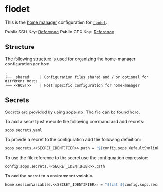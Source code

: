 # flodet

This is the [home manager](https://github.com/nix-community/home-manager) configuration for [`flodet`](https://github.com/flodet-me).

Public SSH Key: [Reference](./ssh.pub)
Public GPG Key: [Reference](./pgp.pub)

## Structure

The following structure is used for organizing the home-manager configuration per host.

```
.
├── _shared     | Configuration files shared and / or optional for different hosts
└── <<HOST>>    | Host specific configuration for home-manager
```

## Secrets

Secrets are provided by using [sops-nix](https://github.com/Mic92/sops-nix).
The file can be found [here](./_shared/secrets/secrets.yaml).

To add a secret just execute the following command and add secrets:

```sh
sops secrets.yaml
```

To provide a secret to the configuration add the following definition:

```nix
sops.secrets.<<SECRET_IDENTIFIER>>.path = "${config.sops.defaultSymlinkPath}/<<SECRET_IDENTIFIER>>";
```

To use the file reference to the secret use the configuration expression:

```nix
config.sops.secrets.<<SECRET_IDENTIFIER>>.path
```

To add the secret to a environment variable.

```nix
home.sessionVariables.<<SECRET_IDENTIFIER>> = "$(cat ${config.sops.secrets.w<<SECRET_IDENTIFIER>>.path})";
```
